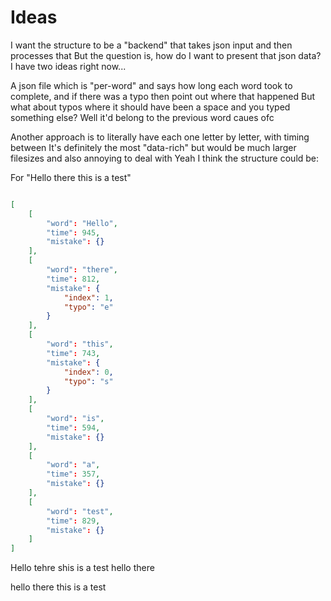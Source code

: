 # Ideas

I want the structure to be a "backend" that takes json input and then processes that
But the question is, how do I want to present that json data?
I have two ideas right now...

A json file which is "per-word" and says how long each word took to complete, and if there was a typo then point out where that happened
    But what about typos where it should have been a space and you typed something else? Well it'd belong to the previous word caues ofc

Another approach is to literally have each one letter by letter, with timing between
It's definitely the most "data-rich" but would be much larger filesizes and also annoying to deal with
Yeah I think the structure could be:

For "Hello there this is a test"

```json

[
    [
        "word": "Hello",
        "time": 945,
        "mistake": {}
    ],
    [
        "word": "there",
        "time": 812,
        "mistake": {
            "index": 1,
            "typo": "e"
        }
    ],
    [
        "word": "this",
        "time": 743,
        "mistake": {
            "index": 0,
            "typo": "s"
        }
    ],
    [
        "word": "is",
        "time": 594,
        "mistake": {}
    ],
    [
        "word": "a",
        "time": 357,
        "mistake": {}
    ],
    [
        "word": "test",
        "time": 829,
        "mistake": {}
    ]
]

```

Hello tehre shis is a test
hello there

hello there this is a test
